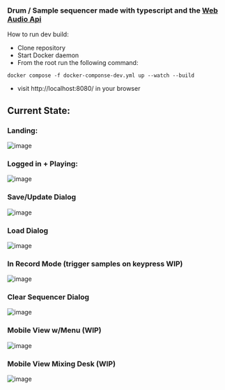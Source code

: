 ### Drum / Sample sequencer made with typescript and the [Web Audio Api](https://webaudioapi.com/)

How to run dev build:
- Clone repository
- Start Docker daemon
- From the root run the following command:
```
docker compose -f docker-componse-dev.yml up --watch --build
```
- visit http://localhost:8080/ in your browser
## Current State:
### Landing:
![image](https://github.com/dermotbg/tsequencer/assets/123154617/fdd12c75-8e69-4869-93c0-11132778b94e)
### Logged in + Playing:
![image](https://github.com/dermotbg/tsequencer/assets/123154617/f14dcf53-30d0-4063-b8cb-b8000085c8c1)
### Save/Update Dialog
![image](https://github.com/dermotbg/tsequencer/assets/123154617/56838a22-6b51-4631-a47b-f2d98f99c6d1)
### Load Dialog
![image](https://github.com/dermotbg/tsequencer/assets/123154617/944145ef-2d3a-4b83-8b59-753ecfbc5a99)
### In Record Mode (trigger samples on keypress WIP)
![image](https://github.com/dermotbg/tsequencer/assets/123154617/91d8c049-8e59-42a4-854b-8cf44560c241)
### Clear Sequencer Dialog
![image](https://github.com/dermotbg/tsequencer/assets/123154617/a523d7f7-c07b-4041-bb0d-0bfd7c1d5f80)
### Mobile View w/Menu (WIP)
![image](https://github.com/dermotbg/tsequencer/assets/123154617/7f06ee93-44be-4e11-ac9b-8b7f01f2346b)
### Mobile View Mixing Desk (WIP)
![image](https://github.com/dermotbg/tsequencer/assets/123154617/1e5bd6c8-55d6-4b01-816b-0a2d6c05cc70)

